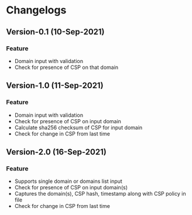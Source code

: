 # Changelogs
## Version-0.1 (10-Sep-2021)
### Feature
- Domain input with validation
- Check for presence of CSP on that domain

## Version-1.0 (11-Sep-2021)
### Feature
- Domain input with validation
- Check for presence of CSP on input domain
- Calculate sha256 checksum of CSP for input domain
- Check for change in CSP from last time

## Version-2.0 (16-Sep-2021)
### Feature
- Supports single domain or domains list input
- Check for presence of CSP on input domain(s)
- Captures the domain(s), CSP hash, timestamp along with CSP policy in file
- Check for change in CSP from last time

